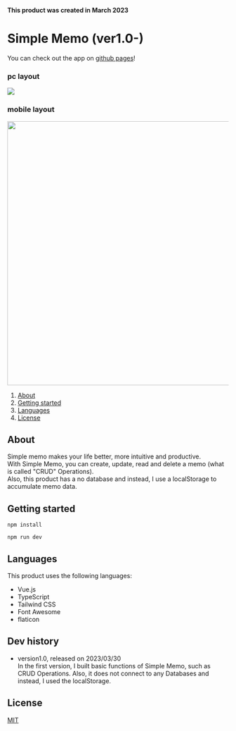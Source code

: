 **This product was created in March 2023**

# Simple Memo (ver1.0-)

You can check out the app on [github pages](https://seiya-tagami.github.io/Simple-Memo/)!

### pc layout
<img src="https://user-images.githubusercontent.com/107479598/228778761-534597e8-c04c-495a-a048-d52cb4c52880.png"/>

### mobile layout
<img src="https://user-images.githubusercontent.com/107479598/228795463-802a8242-56e8-45cb-b845-7b226f8c009d.png" height="600"/>


1. [About](#About)
1. [Getting started](#Getting%20started)
1. [Languages](#Languages)
1. [License](#License)

## About

Simple memo makes your life better, more intuitive and productive.  
With Simple Memo, you can create, update, read and delete a memo (what is called "CRUD" Operations).  
Also, this product has a no database and instead, I use a localStorage to accumulate memo data.

## Getting started

```
npm install
```
```
npm run dev
```

## Languages

This product uses the following languages:
- Vue.js
- TypeScript
- Tailwind CSS
- Font Awesome
- flaticon

## Dev history
- version1.0, released on 2023/03/30  
In the first version, I built basic functions of Simple Memo, such as CRUD Operations. Also, it does not connect to any Databases and instead, I used the localStorage. 
## License

[MIT](https://choosealicense.com/licenses/mit/)
